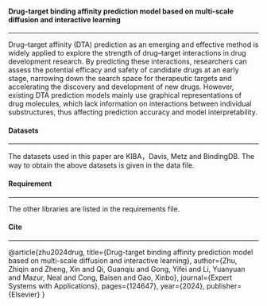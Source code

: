 #### Drug-target binding affinity prediction model based on multi-scale diffusion and interactive learning

-----------

Drug–target affinity (DTA) prediction as an emerging and effective method is widely applied to explore the strength of drug–target interactions in drug development research. By predicting these interactions, researchers can assess the potential efficacy and safety of candidate drugs at an early stage, narrowing down the search space for therapeutic targets and accelerating the discovery and development of new drugs. However, existing DTA prediction models mainly use graphical representations of drug molecules, which lack information on interactions between individual substructures, thus affecting prediction accuracy and model interpretability. 

#### Datasets

----------

The datasets used in this paper are KIBA，Davis, Metz and BindingDB. The way to obtain the above datasets is given in the data file.

#### Requirement

-------------------

The other libraries are listed in the requirements file.

#### Cite

-------------------

@article{zhu2024drug,
  title={Drug-target binding affinity prediction model based on multi-scale diffusion and interactive learning},
  author={Zhu, Zhiqin and Zheng, Xin and Qi, Guanqiu and Gong, Yifei and Li, Yuanyuan and Mazur, Neal and Cong, Baisen and Gao, Xinbo},
  journal={Expert Systems with Applications},
  pages={124647},
  year={2024},
  publisher={Elsevier}
}

